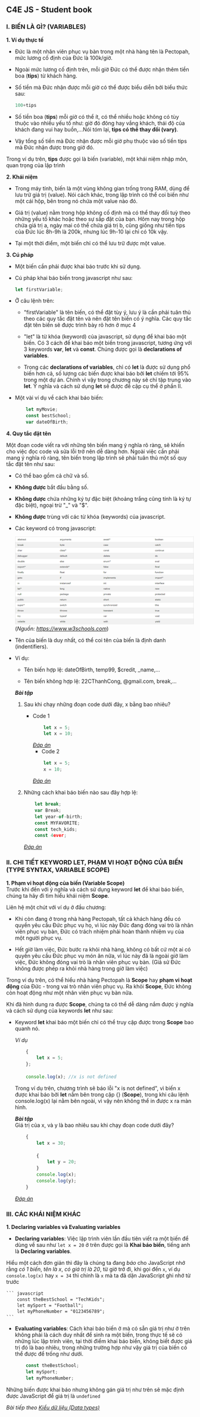 ## C4E JS - Student book

### I. BIẾN LÀ GÌ? (VARIABLES)

**1. Ví dụ thực tế**

-   Đức là một nhân viên phục vụ bàn trong một nhà hàng tên là Pectopah, mức lương cố định của Đức là 100k/giờ.

-   Ngoài mức lương cố định trên, mỗi giờ Đức có thể được nhận thêm tiền boa (**tips**) từ khách hàng.

-   Số tiền mà Đức nhận được mỗi giờ có thể được biểu diễn bởi biểu thức sau:  

    ``` javascript
    100+tips
    ```

-   Số tiền boa (**tips**) mỗi giờ có thể ít, có thể nhiều hoặc không có tùy thuộc vào nhiều yếu tố như: giờ đó đông hay vắng khách, thái độ của khách đang vui hay buồn,...Nói tóm lại, **tips có thể thay đổi (vary)**.

-   Vậy tổng số tiền mà Đức nhận được mỗi giờ phụ thuộc vào số tiền tips mà Đức nhận được trong giờ đó.  

Trong ví dụ trên, **tips** được gọi là biến (variable), một khái niệm nhập môn, quan trọng của lập trình

**2. Khái niệm**

-   Trong máy tính, biến là một vùng không gian trống trong RAM, dùng để lưu trữ giá trị (value). Nói cách khác, trong lập trình có thể coi biến như một cái hộp, bên trong nó chứa một value nào đó.

- Giá trị (value) nằm trong hộp không cố định mà có thể thay đổi tuỳ theo những yếu tố khác hoặc theo sự sắp đặt của bạn. Hôm nay trong hộp chứa giá trị a, ngày mai có thể chứa giá trị b, cũng giống như tiền tips của Đức lúc 8h-9h là 200k, nhưng lúc 9h-10 lại chỉ có 10k vậy.

-   Tại một thời điểm, một biến chỉ có thể lưu trữ được một value.

**3. Cú pháp**
-   Một biến cần phải được khai báo trước khi sử dụng.  

-   Cú pháp khai báo biến trong javascript như sau: 

    ``` javascript
    let firstVariable;
    ```
-   Ở câu lệnh trên:
    -   "firstVariable" là tên biến, có thể đặt tùy ý, lưu ý là cần phải tuân thủ theo các quy tắc đặt tên và nên đặt tên biến có ý nghĩa. Các quy tắc đặt tên biến sẽ được trình bày rõ hơn ở mục 4

    -   "let" là từ khóa (keyword) của javascript, sử dụng để khai báo một biến. Có 3 cách để khai báo một biến trong javascript, tương ứng với 3 keywords **var**, **let** và **const**. Chúng được gọi là **declarations of variables**.

    -   Trong các **declarations of variables**, chỉ có **let** là được sử dụng phổ biến hơn cả, số lượng các biến được khai báo bởi **let** chiếm tới 95% trong một dự án. Chính vì vậy trong chương này sẽ chỉ tập trung vào **let**. Ý nghĩa và cách sử dụng **let** sẽ được đề cập cụ thể ở phần II.
        
-   Một vài ví dụ về cách khai báo biến:  

    ``` javascript
        let myMovie;
        const bestSchool;
        var dateOfBirth;
    ```

**4. Quy tắc đặt tên**  

Một đoạn code viết ra với những tên biến mang ý nghĩa rõ ràng, sẽ khiến cho việc đọc code và sửa lỗi trở nên dễ dàng hơn. Ngoài việc cần phải mang ý nghĩa rõ ràng, tên biến trong lập trình sẽ phải tuân thủ một số quy tắc đặt tên như sau:

-   Có thể bao gồm cả chữ và số.

-   **Không được** bắt đầu bằng số.

-   **Không được** chứa những ký tự đặc biệt (khoảng trắng cũng tính là ký tự đặc biệt), ngoại trừ "_" và "$".

-   **Không được** trùng với các từ khóa (keywords) của javascript.

-   Các keyword có trong javascript:  

    ![Keywords](../images/variable/keywords.png)  
    (*Nguồn: https://www.w3schools.com*)
-   Tên của biến là duy nhất, có thể coi tên của biến là định danh (indentifiers).
-   Ví dụ:
    -   Tên biến hợp lệ: dateOfBirth, temp99, $credit, _name,...

    -   Tên biến không hợp lệ: 22CThanhCong, @gmail.com, break,...  

    <i>**Bài tập**</i>  
    1.  Sau khi chạy những đoạn code dưới đây, x bằng bao nhiêu?  
        -   Code 1
            ``` javascript
                let x = 5;
                let x = 10;
            ```
            *[Đáp án](result-1.md)*
            -   Code 2
            ``` javascript
                let x = 5;
                x = 10;
            ```
            *[Đáp án](result-2.md)*

    

    2.  Những cách khai báo biến nào sau đây hợp lệ:  
        ``` javascript
            let break;
            var Break;
            let year-of-birth;
            const MYFAVORITE;
            const tech_kids;
            const 4ever;
        ```
        *[Đáp án](result-3.md)*


### II. CHI TIẾT KEYWORD LET, PHẠM VI HOẠT ĐỘNG CỦA BIẾN (TYPE SYNTAX, VARIABLE SCOPE)
**1. Phạm vi hoạt động của biến (Variable Scope)**  
Trước khi đến với ý nghĩa và cách sử dụng keyword **let** để khai báo biến, chúng ta hãy đi tìm hiểu khái niệm **Scope**.  

Liên hệ một chút với ví dụ ở đầu chương:
-   Khi còn đang ở trong nhà hàng Pectopah, tất cả khách hàng đều có quyền yêu cầu Đức phục vụ họ, vì lúc này Đức đang đóng vai trò là nhân viên phục vụ bàn, Đức có trách nhiệm phải hoàn thành nhiệm vụ của một người phục vụ.

-   Hết giờ làm việc, Đức bước ra khỏi nhà hàng, không có bất cứ một ai có quyền yêu cầu Đức phục vụ món ăn nữa, vì lúc này đã là ngoài giờ làm việc, Đức không đóng vai trò là nhân viên phục vụ bàn. (Giả sử Đức không được phép ra khỏi nhà hàng trong giờ làm việc)

Trong ví dụ trên, có thể hiểu nhà hàng Pectopah là **Scope** hay **phạm vi hoạt động** của Đức - trong vai trò nhân viên phục vụ. Ra khỏi **Scope**, Đức không còn hoạt động như một nhân viên phục vụ bàn nữa.

Khi đã hình dung ra được **Scope**, chúng ta có thể dễ dàng nắm được ý nghĩa và cách sử dụng của keywords **let** như sau:
-   Keyword **let** khai báo một biến chỉ có thể truy cập được trong **Scope** bao quanh nó.

    *Ví dụ*

    ``` javascript
        {
            let x = 5;
        };

        console.log(x); //x is not defined
    ```

    Trong ví dụ trên, chương trình sẽ báo lỗi "x is not defined", vì biến x được khai báo bởi **let** nằm bên trong cặp {} (**Scope**), trong khi câu lệnh console.log(x) lại nằm bên ngoài, vì vậy nên không thể in được x ra màn hình.

    <i>**Bài tập**</i>  
    Giá trị của x, và y là bao nhiêu sau khi chạy đoạn code dưới đây?
    ``` javascript
        {
            let x = 30;

            {
                let y = 20;
            }
            console.log(x);
            console.log(y);
        }
    ```  
    *[Đáp án](result-5.md)*  


### III. CÁC KHÁI NIỆM KHÁC
**1. Declaring variables và Evaluating variables**
-   **Declaring variables**: Việc lập trình viên lần đầu tiên viết ra một biến để dùng về sau như `let x = 20` ở trên được gọi là **Khai báo biến**, tiếng anh là **Declaring variables**.

Hiểu một cách đơn giản thì đây là chúng ta đang *báo* cho JavaScript nhớ rằng *có 1 biến*, *tên là x*, *có giá trị là 20*, từ giờ trở đi, khi gọi đến `x`, ví dụ `console.log(x)` hay `x = 34` thì chính là `x` mà ta đã dặn JavaScript ghi nhớ từ trước

    ``` javascript
        const theBestSchool = "TechKids";
        let mySport = "Football";
        let myPhoneNumber = "0123456789";
    ```

-   **Evaluating variables**: Cách khai báo biến ở mà có sẵn giá trị như ở trên không phải là cách duy nhất để sinh ra một biến, trong thực tế sẽ có những lúc lập trình viên, tại thời điểm khai báo biến, không biết được giá trị đó là bao nhiêu, trong những trường hợp như vậy giá trị của biến có thể được để trống như dưới.

    ``` javascript
        const theBestSchool;
        let mySport;
        let myPhoneNumber;
    ```
Những biến được khai báo nhưng không gán giá trị như trên sẽ mặc định được JavaScript để giá trị là `undefined`

*Bài tiếp theo [Kiểu dữ liệu (Data types)](../data_types/data_types.md)*